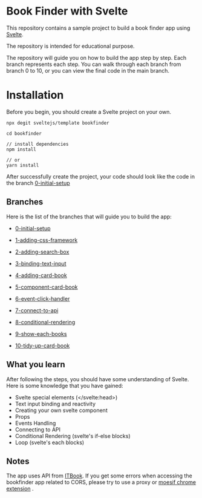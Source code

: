 # Book Finder with Svelte

This repository contains a sample project to build a book finder app using [Svelte](https://svelte.dev/). 

The repository is intended for educational purpose.

The repository will guide you on how to build the app step by step. Each branch represents each step. You can walk through each branch from branch 0 to 10, or you can view the final code in the main branch.

# Installation

Before you begin, you should create a Svelte project on your own. 
```
npx degit sveltejs/template bookfinder

cd bookfinder

// install dependencies
npm install 

// or
yarn install

```

After successfully create the project, your code should look like the code in the branch [0-initial-setup](https://github.com/cahyonobagus/bookfinder-svelte/tree/0-initial-setup)

## Branches

Here is the list of the branches that will guide you to build the app: 

* [0-initial-setup](https://github.com/cahyonobagus/bookfinder-svelte/tree/0-initial-setup)

* [1-adding-css-framework](https://github.com/cahyonobagus/bookfinder-svelte/tree/1-adding-css-framework)

* [2-adding-search-box](https://github.com/cahyonobagus/bookfinder-svelte/tree/2-adding-search-box)

* [3-binding-text-input](https://github.com/cahyonobagus/bookfinder-svelte/tree/3-binding-text-input)

* [4-adding-card-book](https://github.com/cahyonobagus/bookfinder-svelte/tree/4-adding-card-book)

* [5-component-card-book](https://github.com/cahyonobagus/bookfinder-svelte/tree/5-component-card-book)

* [6-event-click-handler](https://github.com/cahyonobagus/bookfinder-svelte/tree/6-event-click-handler)

* [7-connect-to-api](https://github.com/cahyonobagus/bookfinder-svelte/tree/7-connect-to-api)

* [8-conditional-rendering](https://github.com/cahyonobagus/bookfinder-svelte/tree/8-conditional-rendering)

* [9-show-each-books](https://github.com/cahyonobagus/bookfinder-svelte/tree/9-show-each-books)

* [10-tidy-up-card-book](https://github.com/cahyonobagus/bookfinder-svelte/tree/10-tidy-up-card-book)

## What you learn

After following the steps, you should have some understanding of Svelte. Here is some knowledge that you have gained: 

* Svelte special elements (</svelte:head>)
* Text input binding and reactivity
* Creating your own svelte component
* Props
* Events Handling
* Connecting to API
* Conditional Rendering (svelte's if-else blocks)
* Loop (svelte's each blocks)


## Notes
The app uses API from [ITBook](https://api.itbook.store/). If you get some errors when accessing the bookfinder app related to CORS, please try to use a proxy or [moesif chrome extension](https://chrome.google.com/webstore/detail/moesif-origin-cors-change/digfbfaphojjndkpccljibejjbppifbc)
.

